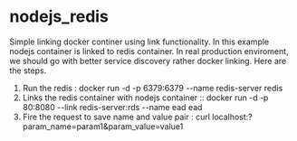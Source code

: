 # nodejs_redis
Simple linking docker continer using link functionality. In this example nodejs container is linked to redis container. In real production enviroment, we should go with better service discovery rather docker linking. 
Here are the steps. 
1) Run the redis : docker run -d -p 6379:6379 --name redis-server  redis
2) Links the redis container with nodejs container :: docker run -d -p 80:8080 --link redis-server:rds --name ead ead
3) Fire the request to save name and value pair : curl localhost:?param_name=param1&param_value=value1
